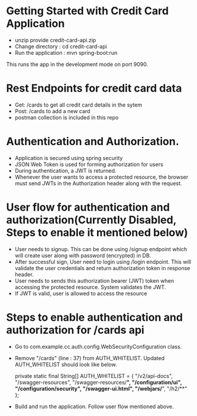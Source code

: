 # Getting Started with Credit Card Application

* unzip provide credit-card-api.zip 
* Change directory : cd credit-card-api
* Run the application : mvn spring-boot:run

This runs the app in the development mode on port 9090.

# Rest Endpoints for credit card data
* Get: /cards to get all credit card details in the sytem
* Post: /cards to add a new card
* postman collection is included in this repo


# Authentication and Authorization.

* Application is secured using spring security
* JSON Web Token is used for forming authorization for users
* During authentication, a JWT is returned.
* Whenever the user wants to access a protected resource, the browser must send JWTs in the Authorization header along with the request.

# User flow for authentication and authorization(Currently Disabled, Steps to enable it mentioned below)
* User needs to signup. This can be done using /signup endpoint which will create user along with password (encrypted) in DB.
* After successful sign, User need to login using /login endpoint. This will validate the user credentials and return authorization token in response header.
* User needs to sends this authorization bearer (JWT) token when accessing the protected resource. System validates the JWT.
* If JWT is valid, user is allowed to access the resource

# Steps to enable authentication and authorization for /cards api
* Go to com.example.cc.auth.config.WebSecurityConfiguration class.
* Remove "/cards" (line : 37) from AUTH_WHITELIST. Updated AUTH_WHITELIST should look like below. 
   
   
   
   private static final String[] AUTH_WHITELIST = {
            "/v2/api-docs",
            "/swagger-resources",
            "/swagger-resources/**",
            "/configuration/ui",
            "/configuration/security",
            "/swagger-ui.html",
            "/webjars/**",
            "/h2/**"        
    };
* Build and run the application. Follow user flow mentioned above.


